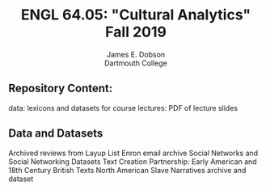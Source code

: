 <center><h1>ENGL 64.05: "Cultural Analytics" Fall 2019</h1></center>
<center>James E. Dobson<br>Dartmouth College</center>

<h2>Repository Content:</h2>
data: lexicons and datasets for course
lectures: PDF of lecture slides

<h2>Data and Datasets</h2>

Archived reviews from Layup List
Enron email archive
Social Networks and Social Networking Datasets
Text Creation Partnership: Early American and 18th Century British Texts
North American Slave Narratives archive and dataset
